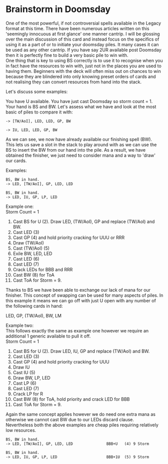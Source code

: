 # Brainstorm in Doomsday   

One of the most powerful, if not controversial spells available
in the Legacy format at this time. There have been numerous articles
written on this 'seemingly innocuous at first glance' one manner 
cantrip. I will be glossing over the main discussion of this card and
instead focus on the specifics of using it as a part of or to initiate
your doomsday piles. It many cases it can be used as any other cantrip.
If you have say 2UR available post Doomsday then it is perfectly fine to 
build a very basic pile to win with.   
One thing that is key to using BS correctly is to use it to recognise 
when you in fact have the resources to win with, just not in the places
you are used to having them. Beginners with the deck will often miss out
on chances to win because they are blindered into only knowing preset
orders of cards and not realising they can convert resources from hand
into the stack.   

Let's discuss some examples:   

You have U available. You have just cast Doomsday so storm
count = 1. Your hand is BS and BW. Let's assess what we have and look at the 
most basic of piles to compare it with:  

```
-> [TW/AoI], LED, LED, GP, BW

-> IU, LED, LED, GP, BW
```

As we can see, we now have already available our finishing spell (BW).    
This lets us save a slot in the stack to play around with as we can 
use the BS to insert the BW from our hand into the pile. As a result, 
we have obtained the finisher, we just need to consider mana and a way to
'draw' our cards.

Examples:   
```
BS, BW in hand.
-> LED, [TW/AoI], GP, LED, LED 

BS, BW in hand.
-> LED, IU, GP, LP, LED 
```

Example one:   
Storm Count = 1   
1. Cast BS for U (2). Draw LED, (TW/AoI), GP and replace (TW/AoI) and BW.   
2. Cast LED (3)   
3. Cast GP (4) and hold priority cracking for UUU or RRR   
4. Draw (TW/AoI)   
5. Cast (TW/AoI) (5)   
6. Exile BW, LED, LED   
7. Cast LED (6)   
8. Cast LED (7)   
9. Crack LEDs for BBB and RRR   
10. Cast BW (8) for ToA  
11. Cast ToA for Storm = 9.   

Thanks to BS we have been able to exchange our lack of mana for our finisher. This
concept of swapping can be used for many aspects of piles. In this example it means
we can go off with just U open with any number of the following cards in hand:    

LED, GP, (TW/AoI), BW, LM    

Example two:    
This follows exactly the same as example one however we require an additional 1 generic
available to pull it off.   
Storm Count = 1
1. Cast BS for U (2). Draw LED, IU, GP and replace (TW/AoI) and BW.   
2. Cast LED (3)   
3. Cast GP (4) and hold priority cracking for UUU   
4. Draw IU   
5. Cast IU (5)   
6. Draw BW, LP, LED   
7. Cast LP (6)   
8. Cast LED (7)   
9. Crack LP for R   
10. Cast BW (8) for ToA, hold priority and crack LED for BBB     
11. Cast ToA for Storm = 9.   

Again the same concept applies however we do need one extra mana as otherwise we cannot
cast BW due to our LEDs discard clause.  
Nevertheless both the above examples are cheap piles requiring relatively low resources.  

```
BS, BW in hand.
-> LED, [TW/AoI], GP, LED, LED               BBB+U   (4) 9 Storm

BS, BW in hand.
-> LED, IU, GP, LP, LED                      BBB+1U  (5) 9 Storm
```

